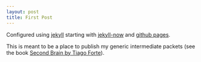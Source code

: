 ```yaml
---
layout: post
title: First Post
---
```


Configured using [jekyll](https://jekyllrb.com/) starting with [jekyll-now](https://github.com/barryclark/jekyll-now) and [github pages](https://docs.github.com/en/pages).

This is meant to be a place to publish my generic intermediate packets (see the book [Second Brain by Tiago Forte](https://www.amazon.com/Building-Second-Brain-Organize-Potential/dp/1982167386)).
